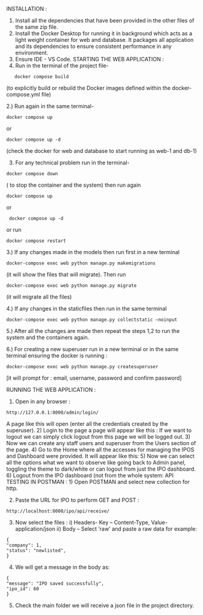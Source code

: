 INSTALLATION :  
1) Install all the dependencies that have been provided in the 
other files of the same zip file. 
2) Install the Docker Desktop for running it in background 
which acts as a light weight container for web and database. It 
packages all application and its dependencies to ensure 
consistent performance in any environment. 
3) Ensure IDE - VS Code. 
STARTING THE WEB APPLICATION :  
1) Run in the terminal of the project file-
```
   docker compose build
```
   (to explicitly build or rebuild the Docker images defined within the docker-compose.yml file) 

2.) Run again in the same terminal- 
```
docker compose up
``` 
or 
```
docker compose up -d
```
(check the docker for web and 
database to start running as web-1 and db-1) 

3) For any technical problem run in the terminal- 
```
docker compose down
```
( to stop the container and the system) then 
run again
```
docker compose up
```
or
```
 docker compose up -d
```
or run
```
docker compose restart 
```  

3.) If any changes made in the models then run first in a new terminal

```
docker-compose exec web python manage.py makemigrations
```
(it will show the files that will migrate). 
Then run
```
docker-compose exec web python manage.py migrate
```
(it will migrate all the files) 

4.) If any changes in the staticfiles then run in the same terminal

```
docker-compose exec web python manage.py collectstatic –noinput
```
5.) After all the changes are made then repeat the steps 1,2 to 
run the system and the containers again. 

6.) For creating a new superuser run in a new terminal or in 
the same terminal ensuring the docker is running :

```
docker-compose exec web python manage.py createsuperuser
```
[it will prompt for : email, username, 
password and confirm password] 

RUNNING THE WEB APPLICATION :
1) Open in any browser :
```
http://127.0.0.1:8000/admin/login/  
```
A page like this will open (enter all the credentials created by 
the superuser). 
2) Login to the page a page will appear like this : 
If we want to logout we can simply click logout from this page 
we will be logged out. 
3) Now we can create any staff users and superuser from the 
Users section of the page. 
4) Go to the Home where all the accesses for managing the 
IPOS and Dashboard were provided. It will appear like this: 
5) Now we can select all the options what we want to observe 
like going back to Admin panel, toggling the theme to 
dark/white or can logout from just the IPO dashboard. 
6) Logout from the IPO dashboard (not from the whole 
system: 
API TESTING IN POSTMAN : 1) Open POSTMAN and select new 
collection for http. 

2) Paste the URL for IPO to perform GET and POST :
```
http://localhost:8000/ipo/api/receive/ 
```
3) Now select the files : 
i) Headers- Key – Content-Type, Value- application/json 
ii) Body – Select ‘raw’ and paste a raw data for example:
```
{ 
"company": 1, 
"status": "newlisted", 
}  
```
4) We will get a message in the body as:
```
{ 
"message": "IPO saved successfully", 
"ipo_id": 60
}
```
5) Check the main folder we will receive a json file in the 
project directory. 
